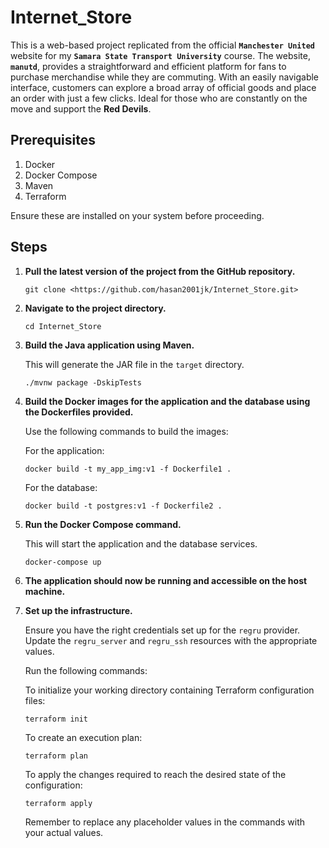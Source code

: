 # Internet_Store
This is a web-based project replicated from the official **`Manchester United`** website for my **`Samara State Transport University`** course. The website, **`manutd`**, provides a straightforward and efficient platform for fans to purchase merchandise while they are commuting. With an easily navigable interface, customers can explore a broad array of official goods and place an order with just a few clicks. Ideal for those who are constantly on the move and support the **Red Devils**.

## Prerequisites

1. Docker
2. Docker Compose
3. Maven
4. Terraform

Ensure these are installed on your system before proceeding.

## Steps

1. **Pull the latest version of the project from the GitHub repository.**
    
    ```
    git clone <https://github.com/hasan2001jk/Internet_Store.git>
    
    ```
    
2. **Navigate to the project directory.**
    
    ```
    cd Internet_Store
    
    ```
    
3. **Build the Java application using Maven.**
    
    This will generate the JAR file in the `target` directory.
    
    ```
    ./mvnw package -DskipTests
    
    ```
    
4. **Build the Docker images for the application and the database using the Dockerfiles provided.**
    
    Use the following commands to build the images:
    
    For the application:
    
    ```
    docker build -t my_app_img:v1 -f Dockerfile1 .
    
    ```
    
    For the database:
    
    ```
    docker build -t postgres:v1 -f Dockerfile2 .
    
    ```
    
5. **Run the Docker Compose command.**
    
    This will start the application and the database services.
    
    ```
    docker-compose up
    
    ```
    
6. **The application should now be running and accessible on the host machine.**
7. **Set up the infrastructure.**
    
    Ensure you have the right credentials set up for the `regru` provider. Update the `regru_server` and `regru_ssh` resources with the appropriate values.
    
    Run the following commands:
    
    To initialize your working directory containing Terraform configuration files:
    
    ```
    terraform init
    
    ```
    
    To create an execution plan:
    
    ```
    terraform plan
    
    ```
    
    To apply the changes required to reach the desired state of the configuration:
    
    ```
    terraform apply
    
    ```
    
    Remember to replace any placeholder values in the commands with your actual values.

